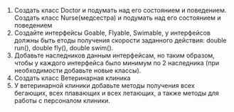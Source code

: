 1. Создать класс Doctor и подумать над его состоянием и поведением. Создать класс Nurse(медсестра) и подумать над его состоянием и поведением
2. Создайте интерфейсы Goable, Flyable, Swimable, у интерфейсов должны быть  етоды получения скорости заданного действия: double run(), double fly(), double swim().
3. Добавьте наследников данным интерфейсам, но таким образом, чтобы у каждого интерфейса было минимум по 2 наследника (при необходимости добавьте новые классы).
4. Создать класс Ветеринарная клиника
5. У ветеринарной клиники добавьте методы получения всех бегающих, всех плавающих и всех летающих, а также методы для работы с персоналом клиники.